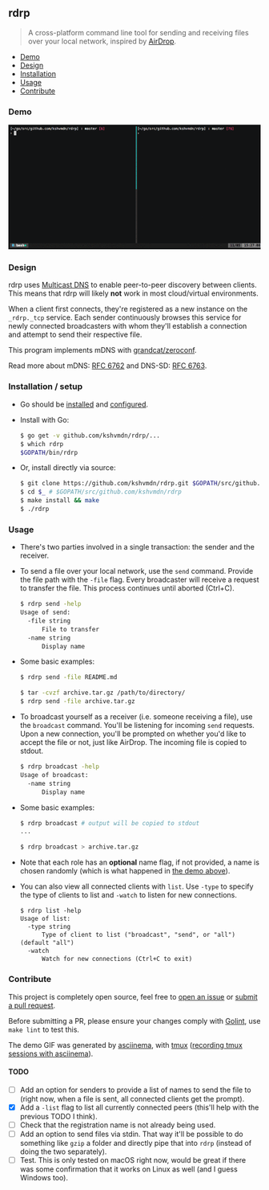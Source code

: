 ## rdrp

> A cross-platform command line tool for sending and receiving files over your local network, inspired by [AirDrop](https://support.apple.com/en-ca/HT204144).

- [Demo](#demo)
- [Design](#design)
- [Installation](#installation--setup)
- [Usage](#usage)
- [Contribute](#contribute)

### Demo

<a href="https://asciinema.org/a/120148"><img src="./rdrp.gif"></a>

### Design

rdrp uses [Multicast DNS](https://en.wikipedia.org/wiki/Multicast_DNS) to enable peer-to-peer discovery between clients. This means that rdrp will likely **not** work in most cloud/virtual environments.

When a client first connects, they're registered as a new instance on the `_rdrp._tcp` service. Each sender continuously browses this service for newly connected broadcasters with whom they'll establish a connection and attempt to send their respective file.

This program implements mDNS with [grandcat/zeroconf](https://github.com/grandcat/zeroconf).

Read more about mDNS: [RFC 6762](https://tools.ietf.org/html/rfc6762) and DNS-SD: [RFC 6763](https://tools.ietf.org/html/rfc6763).

### Installation / setup

  - Go should be [installed](https://golang.org/doc/install) and [configured](https://golang.org/doc/install#testing).

  - Install with Go:

    ```sh
    $ go get -v github.com/kshvmdn/rdrp/...
    $ which rdrp
    $GOPATH/bin/rdrp
    ```

  - Or, install directly via source:

    ```sh
    $ git clone https://github.com/kshvmdn/rdrp.git $GOPATH/src/github.com/kshvmdn/rdrp
    $ cd $_ # $GOPATH/src/github.com/kshvmdn/rdrp
    $ make install && make
    $ ./rdrp
    ```

### Usage

  - There's two parties involved in a single transaction: the sender and the receiver.

  - To send a file over your local network, use the `send` command. Provide the file path with the `-file` flag. Every broadcaster will receive a request to transfer the file. This process continues until aborted (Ctrl+C).

    ```sh
    $ rdrp send -help
    Usage of send:
      -file string
          File to transfer
      -name string
          Display name
    ```

  - Some basic examples:

    ```sh
    $ rdrp send -file README.md
    ```

    ```sh
    $ tar -cvzf archive.tar.gz /path/to/directory/
    $ rdrp send -file archive.tar.gz
    ```

  - To broadcast yourself as a receiver (i.e. someone receiving a file), use the `broadcast` command. You'll be listening for incoming `send` requests. Upon a new connection, you'll be prompted on whether you'd like to accept the file or not, just like AirDrop. The incoming file is copied to stdout.

    ```sh
    $ rdrp broadcast -help
    Usage of broadcast:
      -name string
          Display name
    ```

  - Some basic examples:

    ```sh
    $ rdrp broadcast # output will be copied to stdout
    ...
    ```

    ```sh
    $ rdrp broadcast > archive.tar.gz
    ```

  - Note that each role has an **optional** name flag, if not provided, a name is chosen randomly (which is what happened in [the demo above](#demo)).

  - You can also view all connected clients with `list`. Use `-type` to specify the type of clients to list and `-watch` to listen for new connections.

    ```
    $ rdrp list -help
    Usage of list:
      -type string
          Type of client to list ("broadcast", "send", or "all") (default "all")
      -watch
          Watch for new connections (Ctrl+C to exit)
    ```

### Contribute

This project is completely open source, feel free to [open an issue](https://github.com/kshvmdn/rdrp/issues) or [submit a pull request](https://github.com/kshvmdn/rdrp/pulls).

Before submitting a PR, please ensure your changes comply with [Golint](https://github.com/golang/lint), use `make lint` to test this.

The demo GIF was generated by [asciinema](https://asciinema.org/), with [tmux](https://tmux.github.io/) ([recording tmux sessions with asciinema](https://github.com/asciinema/asciinema/wiki/Recording-tmux-session)).

#### TODO

- [ ] Add an option for senders to provide a list of names to send the file to (right now, when a file is sent, all connected clients get the prompt).
- [x] Add a `-list` flag to list all currently connected peers (this'll help with the previous TODO I think).
- [ ] Check that the registration name is not already being used.
- [ ] Add an option to send files via stdin. That way it'll be possible to do something like `gzip` a folder and directly pipe that into `rdrp` (instead of doing the two separately).
- [ ] Test. This is only tested on macOS right now, would be great if there was some confirmation that it works on Linux as well (and I guess Windows too).
